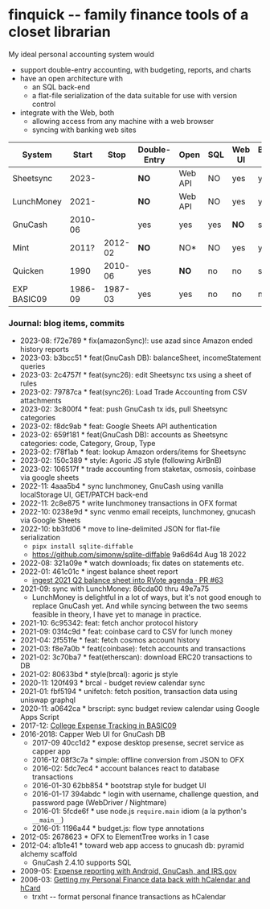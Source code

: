 # finquick -- family finance tools of a closet librarian

My ideal personal accounting system would

- support double-entry accounting, with budgeting, reports, and charts
- have an open architecture with
  - an SQL back-end
  - a flat-file serialization of the data suitable for use with version control
- integrate with the Web, both
  - allowing access from any machine with a web browser
  - syncing with banking web sites

| System      | Start   | Stop    | Double-Entry | Open    | SQL | Web UI | Bank/Card Sync |
| ----------- | ------- | ------- | ------------ | ------- | --- | ------ | -------------- |
| Sheetsync   | 2023-   |         | **NO**       | Web API | NO  | yes    | yes            |
| LunchMoney  | 2021-   |         | **NO**       | Web API | NO  | yes    | yes            |
| GnuCash     | 2010-06 |         | yes          | yes     | yes | **NO** | some           |
| Mint        | 2011?   | 2012-02 | **NO**       | NO\*    | NO  | yes    | yes            |
| Quicken     | 1990    | 2010-06 | yes          | **NO**  | no  | no     | some           |
| EXP BASIC09 | 1986-09 | 1987-03 | yes          | yes     | no  | no     | no             |

### Journal: blog items, commits

- 2023-08: f72e789 \* fix(amazonSync)!: use azad since Amazon ended history reports
- 2023-03: b3bcc51 \* feat(GnuCash DB): balanceSheet, incomeStatement queries
- 2023-03: 2c4757f \* feat(sync26): edit Sheetsync txs using a sheet of rules
- 2023-02: 79787ca \* feat(sync26): Load Trade Accounting from CSV attachments
- 2023-02: 3c800f4 \* feat: push GnuCash tx ids, pull Sheetsync categories
- 2023-02: f8dc9ab \* feat: Google Sheets API authentication
- 2023-02: 659f181 \* feat(GnuCash DB): accounts as Sheetsync categories: code, Category, Group, Type
- 2023-02: f78f1ab \* feat: lookup Amazon orders/items for Sheetsync
- 2023-02: 150c389 \* style: Agoric JS style (following AirBnB)
- 2023-02: 106517f \* trade accounting from staketax, osmosis, coinbase via google sheets
- 2022-11: 4aaa5b4 \* sync lunchmoney, GnuCash using vanilla localStorage UI,
  GET/PATCH back-end
- 2022-11: 2c8e875 \* write lunchmoney transactions in OFX format
- 2022-10: 0238e9d \* sync venmo email receipts, lunchmoney, gnucash via Google Sheets
- 2022-10: bb3fd06 \* move to line-delimited JSON for flat-file serialization
  - `pipx install sqlite-diffable`
  - https://github.com/simonw/sqlite-diffable 9a6d64d Aug 18 2022
- 2022-08: 321a09e \* watch downloads; fix dates on statements etc.
- 2022-01: 461c01c \* ingest balance sheet report
  - [ingest 2021 Q2 balance sheet into RVote agenda · PR \#63](https://github.com/rchain/reference/pull/63)
- 2021-09: sync with LunchMoney: 86cda00 thru 49e7a75
  - LunchMoney is delightful in a lot of ways, but it's not good enough to replace GnuCash yet. And while syncing between the two seems feasible in theory, I have yet to manage in practice.
- 2021-10: 6c95342: feat: fetch anchor protocol history
- 2021-09: 03f4c9d \* feat: coinbase card to CSV for lunch money
- 2021-04: 2f551fe \* feat: fetch cosmos account history
- 2021-03: f8e7a0b \* feat(coinbase): fetch accounts and transactions
- 2021-02: 3c70ba7 \* feat(etherscan): download ERC20 transactions to DB
- 2021-02: 80633bd \* style(brcal): agoric js style
- 2020-11: 120f493 \* brcal - budget review calendar sync
- 2021-01: fbf5194 \* unifetch: fetch position, transaction data using uniswap graphql
- 2020-11: a0642ca \* brscript: sync budget review calendar using Google Apps Script
- 2017-12: [College Expense Tracking in BASIC09](https://www.madmode.com/2017/ut-austin-expenses.html)
- 2016-2018: Capper Web UI for GnuCash DB
  - 2017-09 40cc1d2 \* expose desktop presense, secret service as capper app
  - 2016-12 08f3c7a \* simple: offline conversion from JSON to OFX
  - 2016-02: 5dc7ec4 \* account balances react to database transactions
  - 2016-01-30 62bb854 \* bootstrap style for budget UI
  - 2016-01-17 394abdc \* login with username, challenge question, and password page (WebDriver / Nightmare)
  - 2016-01: 5fcde6f \* use node.js `require.main` idiom (a la python's `__main__`)
  - 2016-01: 1196a44 \* budget.js: flow type annotations
- 2012-05: 2678623 \* OFX to ElementTree works in 1 case
- 2012-04: a1b1e41 \* toward web app access to gnucash db: pyramid alchemy scaffold
  - GnuCash 2.4.10 supports SQL
- 2009-05: [Expense reporting with Android, GnuCash, and IRS\.gov](https://www.madmode.com/2009/05/expense-reporting-with-android-gnucash.html)
- 2006-03: [Getting my Personal Finance data back with hCalendar and hCard](https://www.madmode.com/2006/breadcrumbs_0096.html)
  - trxht -- format personal finance transactions as hCalendar
